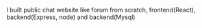I built public chat website like forum from scratch, frontend(React), backend(Express, node) and backend(Mysql)
